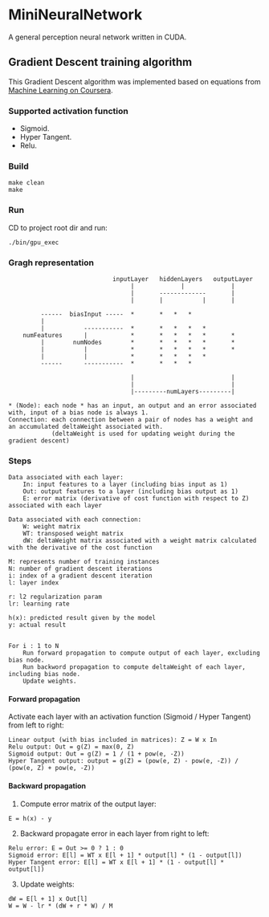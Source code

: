 
# MiniNeuralNetwork

A general perception neural network written in CUDA.

## Gradient Descent training algorithm

This Gradient Descent algorithm was implemented based on equations from [Machine Learning on Coursera](https://www.coursera.org/learn/machine-learning).

### Supported activation function

* Sigmoid.
* Hyper Tangent.
* Relu.

### Build

    make clean
    make

### Run

CD to project root dir and run:

    ./bin/gpu_exec

### Gragh representation

                                 inputLayer   hiddenLayers   outputLayer
                                      |             |             |
                                      |       -------------       |
                                      |       |           |       |

             ------  biasInput -----  *       *   *   *
             |
             |           -----------  *       *   *   *   *
        numFeatures      |            *       *   *   *   *       *
             |        numNodes        *       *   *   *   *       *
             |           |            *       *   *   *   *       *
             |           |            *       *   *   *   *
             ------      -----------  *       *   *   *

                                      |                           |
                                      |                           |
                                      |---------numLayers---------|

    * (Node): each node * has an input, an output and an error associated with, input of a bias node is always 1.
    Connection: each connection between a pair of nodes has a weight and an accumulated deltaWeight associated with.
                (deltaWeight is used for updating weight during the gradient descent)

### Steps
    Data associated with each layer:
        In: input features to a layer (including bias input as 1)
        Out: output features to a layer (including bias output as 1)
        E: error matrix (derivative of cost function with respect to Z) associated with each layer

    Data associated with each connection:
        W: weight matrix
        WT: transposed weight matrix
        dW: deltaWeight matrix associated with a weight matrix calculated with the derivative of the cost function

    M: represents number of training instances
    N: number of gradient descent iterations
    i: index of a gradient descent iteration
    l: layer index

    r: l2 regularization param
    lr: learning rate

    h(x): predicted result given by the model
    y: actual result


    For i : 1 to N
        Run forward propagation to compute output of each layer, excluding bias node.
        Run backword propagation to compute deltaWeight of each layer, including bias node.
        Update weights.

#### Forward propagation
Activate each layer with an activation function (Sigmoid / Hyper Tangent) from left to right:

    Linear output (with bias included in matrices): Z = W x In
    Relu output: Out = g(Z) = max(0, Z)
    Sigmoid output: Out = g(Z) = 1 / (1 + pow(e, -Z))
    Hyper Tangent output: output = g(Z) = (pow(e, Z) - pow(e, -Z)) / (pow(e, Z) + pow(e, -Z))

#### Backward propagation
  1. Compute error matrix of the output layer:

    E = h(x) - y

  2. Backward propagate error in each layer from right to left:

    Relu error: E = Out >= 0 ? 1 : 0
    Sigmoid error: E[l] = WT x E[l + 1] * output[l] * (1 - output[l])
    Hyper Tangent error: E[l] = WT x E[l + 1] * (1 - output[l] * output[l])

  3. Update weights:

    dW = E[l + 1] x Out[l]
    W = W - lr * (dW + r * W) / M
